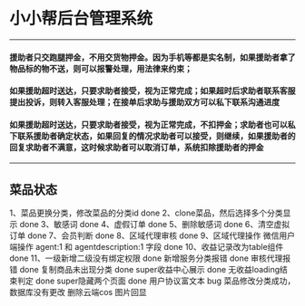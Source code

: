 # 小小帮后台管理系统
---
#### 援助者只交跑腿押金，不用交货物押金。因为手机等都是实名制，如果援助者拿了物品标的物不送，则可以报警处理，用法律来约束；
#### 如果援助超时送达，只要求助者接受，视为正常完成；如果超时后求助者联系客服提出投诉，则转入客服处理；在接单后求助与援助双方可以私下联系沟通进度
#### 如果援助超时送达，只要求助者接受，视为正常完成，不扣押金；求助者也可以私下联系援助者确定状态，如果回复的情况求助者可以接受，则继续，如果援助者的回复求助者不满意，这时候求助者可以取消订单，系统扣除援助者的押金
---
## 菜品状态
1、菜品更换分类，修改菜品的分类id done
2、clone菜品，然后选择多个分类显示 done
3、敏感词 done
4、虚假订单 done
5、删除敏感词 done
6、清空虚拟订单 done
7、会员判断 done
8、区域代理审核 done
9、区域代理操作 微信用户端操作 agent:1 和 agentdescription:1 字段 done
10、收益记录改为table组件 done
11、一级新增二级没有绑定权限 done
新增服务分类报错 done
审核代理报错 done
复制商品未出现分类 done
super收益中心展示 done
无收益loading结束判定 done
super隐藏两个页面 done
用户协议富文本
bug
菜品修改分类成功，数据库没有更改
删除云端cos
图片回显
